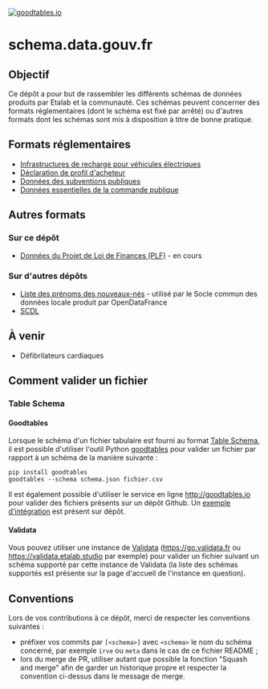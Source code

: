 [![goodtables.io](https://goodtables.io/badge/github/etalab/schema.data.gouv.fr.svg)](https://goodtables.io/github/etalab/schema.data.gouv.fr)

# schema.data.gouv.fr

## Objectif

Ce dépôt a pour but de rassembler les différents schémas de données produits par Etalab et la communauté. Ces schémas peuvent concerner des formats réglementaires (dont le schéma est fixé par arrêté) ou d'autres formats dont les schémas sont mis à disposition à titre de bonne pratique.

## Formats réglementaires

- [Infrastructures de recharge pour véhicules électriques](https://github.com/etalab/schema-irve)
- [Déclaration de profil d'acheteur](https://github.com/etalab/schema-decp-dpa)
- [Données des subventions publiques](https://github.com/etalab/format-subventions)
- [Données essentielles de la commande publique](https://github.com/etalab/format-commande-publique)

## Autres formats

### Sur ce dépôt

- [Données du Projet de Loi de Finances (PLF)](/schemas/plf) - en cours

### Sur d'autres dépôts

- [Liste des prénoms des nouveaux-nés](https://github.com/CharlesNepote/liste-prenoms-nouveaux-nes) - utilisé par le Socle commun des données locale produit par OpenDataFrance
- [SCDL](https://git.opendatafrance.net/scdl)

## À venir

- Défibrilateurs cardiaques

## Comment valider un fichier

### Table Schema

#### Goodtables

Lorsque le schéma d'un fichier tabulaire est fourni au format [Table Schema](https://frictionlessdata.io/specs/table-schema/), il est possible d'utiliser l'outil Python [goodtables](https://github.com/frictionlessdata/goodtables-py) pour valider un fichier par rapport à un schéma de la manière suivante :

```
pip install goodtables
goodtables --schema schema.json fichier.csv
```

Il est également possible d'utiliser le service en ligne http://goodtables.io pour valider des fichiers présents sur un dépôt Github. Un [exemple d'intégration](goodtables.yml) est présent sur dépôt.

#### Validata

Vous pouvez utiliser une instance de [Validata](https://git.opendatafrance.net/validata) (https://go.validata.fr ou https://validata.etalab.studio par exemple) pour valider un fichier suivant un schéma supporté par cette instance de Validata (la liste des schémas supportés est présente sur la page d'accueil de l'instance en question).

## Conventions

Lors de vos contributions à ce dépôt, merci de respecter les conventions suivantes :
- préfixer vos commits par `[<schema>]` avec `<schema>` le nom du schéma concerné, par exemple `irve` ou `meta` dans le cas de ce fichier README ;
- lors du merge de PR, utiliser autant que possible la fonction "Squash and merge" afin de garder un historique propre et respecter la convention ci-dessus dans le message de merge.
